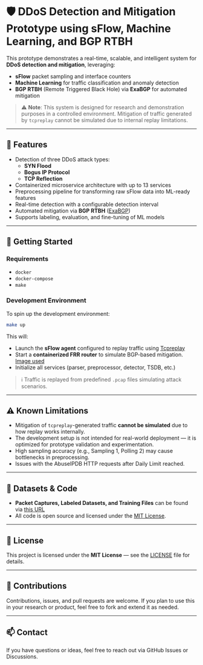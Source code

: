 # 🛡️ DDoS Detection and Mitigation Prototype using sFlow, Machine Learning, and BGP RTBH

This prototype demonstrates a real-time, scalable, and intelligent system for **DDoS detection and mitigation**, leveraging:

- **sFlow** packet sampling and interface counters  
- **Machine Learning** for traffic classification and anomaly detection  
- **BGP RTBH** (Remote Triggered Black Hole) via **ExaBGP** for automated mitigation

> ⚠️ **Note**: This system is designed for research and demonstration purposes in a controlled environment. Mitigation of traffic generated by `tcpreplay` cannot be simulated due to internal replay limitations.

---

## 🚀 Features

- Detection of three DDoS attack types:
  - **SYN Flood**
  - **Bogus IP Protocol**
  - **TCP Reflection**
- Containerized microservice architecture with up to 13 services
- Preprocessing pipeline for transforming raw sFlow data into ML-ready features
- Real-time detection with a configurable detection interval
- Automated mitigation via **BGP RTBH** ([ExaBGP]("https://github.com/Exa-Networks/exabgp"))
- Supports labeling, evaluation, and fine-tuning of ML models

---

## 🧪 Getting Started

### Requirements

- `docker`
- `docker-compose`
- `make`

### Development Environment

To spin up the development environment:

```bash
make up
```

This will:
- Launch the **sFlow agent** configured to replay traffic using [Tcpreplay]("https://tcpreplay.appneta.com/")
- Start a **containerized FRR router** to simulate BGP-based mitigation. [Image used]("https://github.com/iwaseyusuke/docker-frr/tree/master)
- Initialize all services (parser, preprocessor, detector, TSDB, etc.)

> ℹ️ Traffic is replayed from predefined `.pcap` files simulating attack scenarios.

---

## ⚠️ Known Limitations

- Mitigation of `tcpreplay`-generated traffic **cannot be simulated** due to how replay works internally.
- The development setup is not intended for real-world deployment — it is optimized for prototype validation and experimentation.
- High sampling accuracy (e.g., Sampling 1, Polling 2) may cause bottlenecks in preprocessing.
- Issues with the AbuseIPDB HTTP requests after Daily Limit reached.

---

## 📁 Datasets & Code

- **Packet Captures, Labeled Datasets, and Training Files** can be found via [this URL]("https://shorturl.at/D1XeO")
- All code is open source and licensed under the [MIT License](LICENSE).

---

## 📄 License

This project is licensed under the **MIT License** — see the [LICENSE](LICENSE) file for details.

---

## 🤝 Contributions

Contributions, issues, and pull requests are welcome. If you plan to use this in your research or product, feel free to fork and extend it as needed.

---

## 📫 Contact

If you have questions or ideas, feel free to reach out via GitHub Issues or Discussions.

